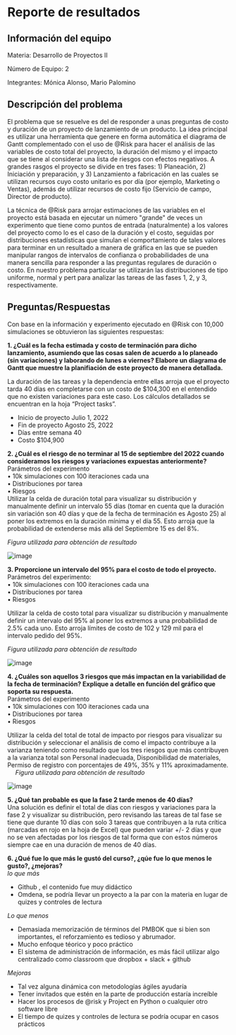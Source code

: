 # Reporte de resultados #

## Información del equipo

Materia: Desarrollo de Proyectos II

Número de Equipo: 2

Integrantes:  Mónica Alonso, Mario Palomino

## Descripción del problema

El problema que se resuelve es del de responder a unas preguntas de costo y duración de un proyecto de lanzamiento de un producto. La idea principal es utilizar una herramienta que genere en forma automática el diagrama de Gantt complementado con el uso de @Risk para hacer el análisis de las variables de costo total del proyecto, la duración del mismo y el impacto que se tiene al considerar una lista de riesgos con efectos negativos.  A grandes rasgos el proyecto se divide en tres fases: 1) Planeación, 2) Iniciación y preparación, y 3) Lanzamiento a fabricación en las cuales se utilizan recursos cuyo costo unitario es por día (por ejemplo, Marketing o Ventas), además de utilizar recursos de costo fijo (Servicio de campo, Director de producto).

La técnica de @Risk para arrojar estimaciones de las variables en el proyecto está basada en ejecutar un número "grande" de veces un experimento que tiene como puntos de entrada (naturalmente) a los valores del proyecto como lo es el caso de la duración y el costo, seguidas por distribuciones estadísticas que simulan el comportamiento de tales valores para terminar en un resultado a manera de gráfica en las que se pueden manipular rangos de intervalos de confianza o probabilidades de una manera sencilla para responder a las preguntas regulares de duración o costo.  En nuestro problema particular se utilizarán las distribuciones de tipo uniforme, normal y pert para analizar las tareas de las fases 1, 2, y 3, respectivamente. 

## Preguntas/Respuestas

Con base en la información y experimento ejecutado en @Risk con 10,000 simulaciones se obtuvieron las siguientes respuestas:

**1. ¿Cuál es la fecha estimada y costo de terminación para dicho lanzamiento, asumiendo que las cosas salen de acuerdo a lo planeado (sin variaciones) y laborando de lunes a viernes?  Elabore un diagrama de Gantt que muestre la planifiación de este proyecto de manera detallada.**

La duración de las tareas y la dependencia entre ellas arroja que el proyecto tarda 40 días en completarse con un costo de $104,300 en el entendido que no existen variaciones para este caso. Los cálculos detallados se encuentran en la hoja “Project tasks”.  
* Inicio de proyecto	Julio 1, 2022   
* Fin de proyecto		Agosto 25, 2022   
* Días entre semana	40   
* Costo			$104,900   


**2. ¿Cuál es el riesgo de no terminar al 15 de septiembre del 2022 cuando consideramos los riesgos y variaciones expuestas anteriormente?**  
Parámetros del experimento   
•	10k simulaciones con 100 iteraciones cada una    
•	Distribuciones por tarea    
•	Riesgos     
Utilizar la celda de duración total para visualizar su distribución y manualmente definir un intervalo 55 días (tomar en cuenta que la duración sin variación son 40 días y que de la fecha de terminación es Agosto 25) al poner los extremos en la duración mínima y el día 55.  Esto arroja que la probabilidad de extenderse más allá del Septiembre 15 es del 8%.   

*Figura utilizada para obtención de resultado*    

   ![image](https://user-images.githubusercontent.com/58093652/168514247-eafca6bc-2574-4b01-8ab7-a320ebdb45b9.png)

**3. Proporcione un intervalo del 95% para el costo de todo el proyecto.**   
Parámetros del experimento:   
•	10k simulaciones con 100 iteraciones cada una   
•	Distribuciones por tarea   
•	Riesgos      

Utilizar la celda de costo total para visualizar su distribución y manualmente definir un intervalo del 95% al poner los extremos a una probabilidad de 2.5% cada uno.  Esto arroja límites de costo de 102 y 129 mil para el intervalo pedido del 95%.        

*Figura utilizada para obtención de resultado*

![image](https://user-images.githubusercontent.com/58093652/168514348-666b2232-4cdc-4e37-a82f-07b2ac4cb1cd.png)


**4. ¿Cuáles son aquellos 3 riesgos que más impactan en la variabilidad de la fecha de terminación? Explique a detalle en función del gráfico que soporta su respuesta.**   
Parámetros del experimento     
•	10k simulaciones con 100 iteraciones cada una    
•	Distribuciones por tarea    
•	Riesgos     

Utilizar la celda del total de total de impacto por riesgos para visualizar su distribución y seleccionar el análisis de como el impacto contribuye a la varianza teniendo como resultado que los tres riesgos que más contribuyen a la varianza total son Personal inadecuada, Disponibilidad de materiales, Permiso de registro con porcentajes de 49%, 35% y 11% aproximadamente.            
 
*Figura utilizada para obtención de resultado*   

![image](https://user-images.githubusercontent.com/58093652/168514414-0d8487f7-2e97-4214-82c3-d3206c15b758.png)


**5. ¿Qué tan probable es que la fase 2 tarde menos de 40 días?**   
Una solución es definir el total de días con riesgos y variaciones para la fase 2 y visualizar su distribución, pero revisando las tareas de tal fase se tiene que durante 10 días con solo 3 tareas que contribuyen a la ruta crítica (marcadas en rojo en la hoja de Excel) que pueden variar +/- 2 días y que no se ven afectadas por los riesgos de tal forma que con estos números siempre cae en una duración de menos de 40 días.     


**6. ¿Qué fue lo que más le gustó del curso?, ¿qúe fue lo que menos le gusto?, ¿mejoras?**     
*lo que más*  
- Github , el contenido fue muy didáctico
- Omdena, se podría llevar un proyecto a la par con la materia en lugar de quizes y controles de lectura 

*Lo que menos*
- Demasiada memorización de términos del PMBOK que si bien son importantes, el reforzamiento es tedioso y abrumador. 
- Mucho enfoque téorico y poco práctico
- El sistema de administración de información, es más fácil utilizar algo centralizado como classroom que dropbox + slack + github

*Mejoras*  
 * Tal vez alguna dinámica con metodologías ágiles ayudaría
 * Tener invitados que estén en la parte de producción estaría increíble 
 * Hacer los procesos de @risk y Project en Python o cualquier otro software libre
 * El tiempo de quizes y controles de lectura se podría ocupar en casos prácticos

